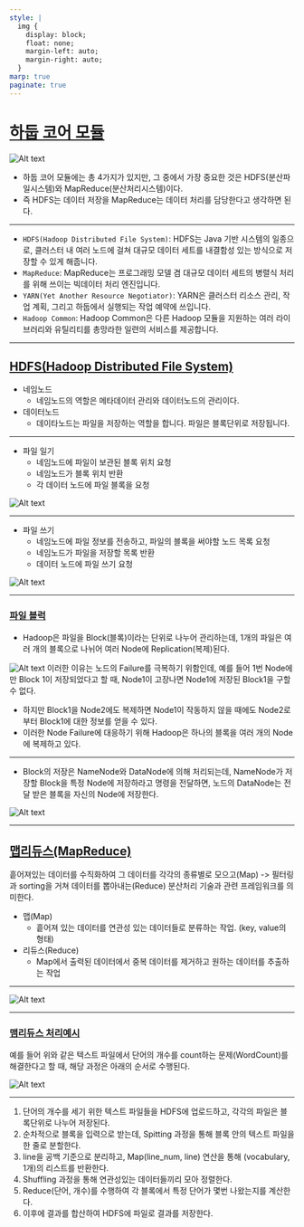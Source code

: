 ```yaml
---
style: |
  img {
    display: block;
    float: none;
    margin-left: auto;
    margin-right: auto;
  }
marp: true
paginate: true
---
```

# [하둡 코어 모듈](https://www.databricks.com/kr/glossary/hadoop) 
![Alt text](./img/core/image0.png)
- 하둡 코어 모듈에는 총 4가지가 있지만, 그 중에서 가장 중요한 것은 HDFS(분산파일시스템)와 MapReduce(분산처리시스템)이다. 
- 즉 HDFS는 데이터 저장을 MapReduce는 데이터 처리를 담당한다고 생각하면 된다. 

---
- `HDFS(Hadoop Distributed File System)`: HDFS는 Java 기반 시스템의 일종으로, 클러스터 내 여러 노드에 걸쳐 대규모 데이터 세트를 내결함성 있는 방식으로 저장할 수 있게 해줍니다.
- `MapReduce`: MapReduce는 프로그래밍 모델 겸 대규모 데이터 세트의 병렬식 처리를 위해 쓰이는 빅데이터 처리 엔진입니다. 
- `YARN(Yet Another Resource Negotiator)`: YARN은 클러스터 리소스 관리, 작업 계획, 그리고 하둡에서 실행되는 작업 예약에 쓰입니다.
- `Hadoop Common`: Hadoop Common은 다른 Hadoop 모듈을 지원하는 여러 라이브러리와 유틸리티를 총망라한 일련의 서비스를 제공합니다.

---
## [HDFS(Hadoop Distributed File System)](https://wikidocs.net/23582)
- 네임노드
    - 네임노드의 역할은 메타데이터 관리와 데이터노드의 관리이다.
- 데이터노드
    - 데이타노드는 파일을 저장하는 역할을 합니다. 파일은 블록단위로 저장됩니다. 

---
- 파일 일기
    - 네임노드에 파일이 보관된 블록 위치 요청 
    - 네임노드가 블록 위치 반환 
    - 각 데이터 노드에 파일 블록을 요청 

![Alt text](./img/core/image.png)

---
- 파일 쓰기 
    - 네임노드에 파일 정보를 전송하고, 파일의 블록을 써야할 노드 목록 요청 
    - 네임노드가 파일을 저장할 목록 반환 
    - 데이터 노드에 파일 쓰기 요청 

![Alt text](./img/core/image-1.png)

---
### [파일 블럭](https://mangkyu.tistory.com/129)
- Hadoop은 파일을 Block(블록)이라는 단위로 나누어 관리하는데, 1개의 파일은 여러 개의 블록으로 나뉘어 여러 Node에 Replication(복제)된다.

![Alt text](./img/core/image-2.png)
이러한 이유는 노드의 Failure를 극복하기 위함인데, 예를 들어 1번 Node에만 Block 1이 저장되었다고 할 때, Node1이 고장나면 Node1에 저장된 Block1을 구할 수 없다. 
- 하지만 Block1을 Node2에도 복제하면 Node1이 작동하지 않을 때에도 Node2로부터 Block1에 대한 정보를 얻을 수 있다. 
- 이러한 Node Failure에 대응하기 위해 Hadoop은 하나의 블록을 여러 개의 Node에 복제하고 있다. 

---
- Block의 저장은 NameNode와 DataNode에 의해 처리되는데, NameNode가 저장할 Block을 특정 Node에 저장하라고 명령을 전달하면, 노드의 DataNode는 전달 받은 블록을 자신의 Node에 저장한다.

![Alt text](./img/core/image-3.png)

---
## [맵리듀스(MapReduce)](https://sodayeong.tistory.com/29)
흩어져있는 데이터를 수직화하여 그 데이터를 각각의 종류별로 모으고(Map) -> 필터링과 sorting을 거쳐 데이터를 뽑아내는(Reduce) 분산처리 기술과 관련 프레임워크를 의미한다.

- 맵(Map)
    - 흩어져 있는 데이터를 연관성 있는 데이터들로 분류하는 작업. (key, value의 형태)
- 리듀스(Reduce)
    - Map에서 출력된 데이터에서 중복 데이터를 제거하고 원하는 데이터를 추출하는 작업

---
![Alt text](./img/core/image-4.png)

---
### [맴리듀스 처리예시](https://mangkyu.tistory.com/129)
예를 들어 위와 같은 텍스트 파일에서 단어의 개수를 count하는 문제(WordCount)를 해결한다고 할 때, 해당 과정은 아래의 순서로 수행된다. 

![Alt text](./img/core/image-5.png)

---
1. 단어의 개수를 세기 위한 텍스트 파일들을 HDFS에 업로드하고, 각각의 파일은 블록단위로 나누어 저장된다.
2. 순차적으로 블록을 입력으로 받는데, Spitting 과정을 통해 블록 안의 텍스트 파일을 한 줄로 분할한다.
3. line을 공백 기준으로 분리하고, Map(line_num, line) 연산을 통해 (vocabulary, 1개)의 리스트를 반환한다.
4. Shuffling 과정을 통해 연관성있는 데이터들끼리 모아 정렬한다.
5. Reduce(단어, 개수)를 수행하여 각 블록에서 특정 단어가 몇번 나왔는지를 계산한다.
6. 이후에 결과를 합산하여 HDFS에 파일로 결과를 저장한다.
